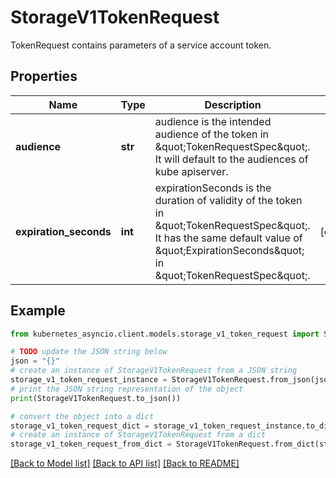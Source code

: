 # StorageV1TokenRequest

TokenRequest contains parameters of a service account token.

## Properties

Name | Type | Description | Notes
------------ | ------------- | ------------- | -------------
**audience** | **str** | audience is the intended audience of the token in \&quot;TokenRequestSpec\&quot;. It will default to the audiences of kube apiserver. | 
**expiration_seconds** | **int** | expirationSeconds is the duration of validity of the token in \&quot;TokenRequestSpec\&quot;. It has the same default value of \&quot;ExpirationSeconds\&quot; in \&quot;TokenRequestSpec\&quot;. | [optional] 

## Example

```python
from kubernetes_asyncio.client.models.storage_v1_token_request import StorageV1TokenRequest

# TODO update the JSON string below
json = "{}"
# create an instance of StorageV1TokenRequest from a JSON string
storage_v1_token_request_instance = StorageV1TokenRequest.from_json(json)
# print the JSON string representation of the object
print(StorageV1TokenRequest.to_json())

# convert the object into a dict
storage_v1_token_request_dict = storage_v1_token_request_instance.to_dict()
# create an instance of StorageV1TokenRequest from a dict
storage_v1_token_request_from_dict = StorageV1TokenRequest.from_dict(storage_v1_token_request_dict)
```
[[Back to Model list]](../README.md#documentation-for-models) [[Back to API list]](../README.md#documentation-for-api-endpoints) [[Back to README]](../README.md)


